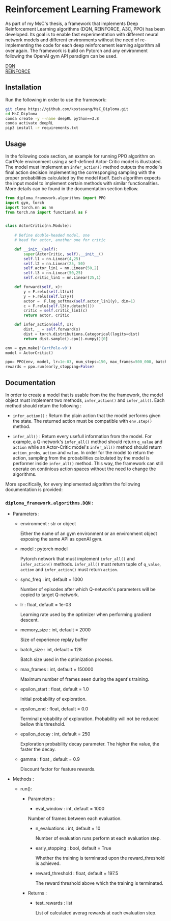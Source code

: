 # Reinforcement Learning Framework

As part of my MsC's thesis, a framework that implements Deep Reinforcement Learning algorithms (DQN, REINFORCE, A3C, PPO) has been developed. Its goal is to enable fast experimentation with different neural network models and different environments without the need of re-implementing the code for each deep reinforcement learning algorithm all over again. The framework is build on Pytorch and any environment following the OpenAI gym API paradigm can be used.

[DQN](###diploma_framework.algorithms.DQN)  
[REINFORCE](###diploma_framework.algorithms.Reinforce) 

## Installation 

Run the following in order to use the framework:

```bash
git clone https://github.com/kostasang/MsC_Diploma.git
cd MsC_Diploma
conda create -y --name deepRL python==3.8
conda activate deepRL
pip3 install -r requirements.txt
```

## Usage 

In the following code section, an example for running PPO algorithm on CartPole environment using a self-defined Actor-Critic model is illustrated. The model must implement an `infer_action()` method outputs the model's final action decision implementing the corresponging sampling with the proper probabilities calculated by the model itself. Each algorithm expects the input model to implement certain methods with similar functionalities. More details can be found in the documentation section bellow.

```python
from diploma_framework.algorithms import PPO
import gym, torch
import torch.nn as nn
from torch.nn import functional as F 


class ActorCritic(nn.Module):
    
    # Define double-headed model, one 
    # head for actor, another one for critic

    def __init__(self):
        super(ActorCritic, self).__init__()
        self.l1 = nn.Linear(4,25)
        self.l2 = nn.Linear(25, 50)
        self.actor_lin1 = nn.Linear(50,2)
        self.l3 = nn.Linear(50,25)
        self.critic_lin1 = nn.Linear(25,1)

    def forward(self, x):
        y = F.relu(self.l1(x))
        y = F.relu(self.l2(y))
        actor =  F.log_softmax(self.actor_lin1(y), dim=1)
        c = F.relu(self.l3(y.detach()))
        critic = self.critic_lin1(c)
        return actor, critic

    def infer_action(self, x):
        dist, _ = self.forward(x)
        dist = torch.distributions.Categorical(logits=dist)
        return dist.sample().cpu().numpy()[0]

env = gym.make('CartPole-v0')
model = ActorCritic()

ppo= PPO(env, model, lr=1e-03, num_steps=150, max_frames=500_000, batch_size=4)
rewards = ppo.run(early_stopping=False)
```

## Documentation

In order to create a model that is usable from the the framework, the model object must implement two methods, `infer_action()` and `infer_all()`. Each method should return the following :

* `infer_action()` : Return the plain action that the model performs given the state. The returned action must be compatible with `env.step()` method.

* `infer_all()` : Return every usefull information from the model. For example, a Q-network's `infer_all()` method should return `q_value` and `action` while an Actor-Critic model's `infer_all()` method should return `action_probs`, `action` and `value`. In order for the model to return the action, sampling from the probabilities calculated by the model is performer inside `infer_all()` method. This way, the framework can still operate on continious action spaces without the need to change the algorithms.

More specifically, for every implemented algorithm the following documentation is provided:



### `diploma_framework.algorithms.DQN` :
    
* Parameters :

    * environment : str or object 

        Either the name of an gym environment or an environment object exposing the same API as openAI gym.
    
    * model : pytorch model

        Pytorch network that must implement `infer_all()` and `infer_action()` methods. `infer_all()` must return tuple of `q_value`, `action` and `infer_action()` must return `action`.

    * sync_freq : int, default = 1000

        Number of episodes after which Q-network's parameters will be copied to target Q-network.

    * lr : float, default = 1e-03 

        Learning rate used by the optimizer when performing gradient descent.

    * memory_size : int, default = 2000

        Size of experience replay buffer
    
    * batch_size : int, default = 128

        Batch size used in the optimization process.

    * max_frames : int, default = 150000

        Maximum number of frames seen during the agent's training.
    
    * epsilon_start : float, default = 1.0

        Initial probability of exploration.

    * epsilon_end : float, default = 0.0

        Terminal probability of exploration. Probability will not be reduced bellow this threshold.

    * epsilon_decay : int, default = 250

        Exploration probability decay parameter. The higher the value, the faster the decay.

    * gamma : float , default = 0.9

        Discount factor for feature rewards.

* Methods : 

    * run(): 

        * Parameters :
        
            - eval_window : int, default = 1000

            Number of frames between each evaluation.

            - n_evaluations : int, default = 10

                Number of evaluation runs perform at each evaluation step. 

            - early_stopping : bool, default = True

                Whether the training is terminated upon the reward_threshold is achieved.

            - reward_threshold : float, default = 197.5

                The reward threshold above which the training is terminated.
        
        * Returns :

            - test_rewards : list 

                List of calculated averag rewards at each evaluation step.


